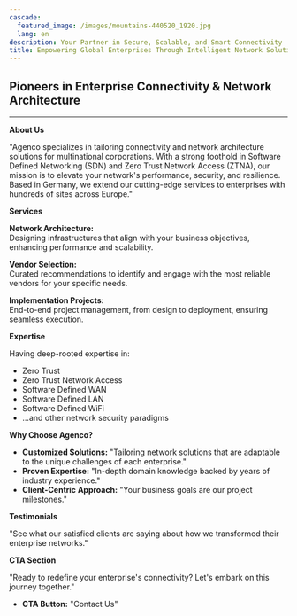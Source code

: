 ```yaml
---
cascade:
  featured_image: /images/mountains-440520_1920.jpg
  lang: en
description: Your Partner in Secure, Scalable, and Smart Connectivity
title: Empowering Global Enterprises Through Intelligent Network Solutions
---
```


## Pioneers in Enterprise Connectivity & Network Architecture ##

---

**About Us**

"Agenco specializes in tailoring connectivity and network architecture solutions for multinational corporations. With a strong foothold in Software Defined Networking (SDN) and Zero Trust Network Access (ZTNA), our mission is to elevate your network's performance, security, and resilience. Based in Germany, we extend our cutting-edge services to enterprises with hundreds of sites across Europe."

**Services**

**Network Architecture:**  
Designing infrastructures that align with your business objectives, enhancing performance and scalability.
  
**Vendor Selection:**  
Curated recommendations to identify and engage with the most reliable vendors for your specific needs.
  
**Implementation Projects:**  
End-to-end project management, from design to deployment, ensuring seamless execution.

**Expertise**

Having deep-rooted expertise in:
- Zero Trust
- Zero Trust Network Access
- Software Defined WAN
- Software Defined LAN
- Software Defined WiFi
- ...and other network security paradigms

**Why Choose Agenco?**

- **Customized Solutions:** "Tailoring network solutions that are adaptable to the unique challenges of each enterprise."
- **Proven Expertise:** "In-depth domain knowledge backed by years of industry experience."
- **Client-Centric Approach:** "Your business goals are our project milestones."

**Testimonials**

"See what our satisfied clients are saying about how we transformed their enterprise networks."

**CTA Section**

"Ready to redefine your enterprise's connectivity? Let's embark on this journey together."
  
- **CTA Button:** "Contact Us"
